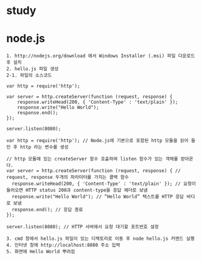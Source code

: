 # study


# node.js

	1. http://nodejs.org/download 에서 Windows Installer (.msi) 파일 다운로드 후 설치
	2. hello.js 파일 생성
	2-1. 파일의 소스코드
	
	var http = require('http');

	var server = http.createServer(function (request, response) { 
		response.writeHead(200, { 'Content-Type' : 'text/plain' });
		response.write("Hello World");
		response.end();
	});
	
	server.listen(8080);
	
	var http = require('http'); // Node.js에 기본으로 포함된 http 모듈을 읽어 들인 후 http 라는 변수를 생성
	
	// http 모듈에 있는 createServer 함수 호출하여 listen 함수가 있는 객체를 받아온다.
	var server = http.createServer(function (request, response) { // request, response 두개의 파라미터를 가지는 콜백 함수
	  response.writeHead(200, { 'Content-Type' : 'text/plain' }); // 요청이 들어오면 HTTP status 200과 content-type을 응답 헤더로 보냄
	  response.write("Hello World"); // “Hello World” 텍스트를 HTTP 응답 바디로 보냄
	  response.end(); // 응답 종료
	});
	
	server.listen(8080); // HTTP 서버에서 요청 대기할 포트번호 설정
	
	3. cmd 창에서 hello.js 파일이 있는 디렉토리로 이동 후 node hello.js 커멘드 실행
	4. 인터넷 창에 http://localhost:8080 주소 입력
	5. 화면에 Hello World 뿌려짐
